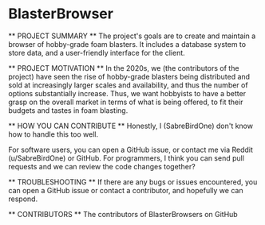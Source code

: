 # BlasterBrowser

** PROJECT SUMMARY **
The project's goals are to create and maintain a browser of hobby-grade foam blasters. It includes a database system to store data, and a user-friendly interface for the client.

** PROJECT MOTIVATION **
In the 2020s, we (the contributors of the project) have seen the rise of hobby-grade blasters being distributed and sold at increasingly larger scales and availability, and thus the number of options substantially increase. Thus, we want hobbyists to have a better grasp on the overall market in terms of what is being offered, to fit their budgets and tastes in foam blasting.

** HOW YOU CAN CONTRIBUTE **
Honestly, I (SabreBirdOne) don't know how to handle this too well. 

For software users, you can open a GitHub issue, or contact me via Reddit (u/SabreBirdOne) or GitHub.
For programmers, I think you can send pull requests and we can review the code changes together?

** TROUBLESHOOTING **
If there are any bugs or issues encountered, you can open a GitHub issue or contact a contributor, and hopefully we can respond.

** CONTRIBUTORS **
The contributors of BlasterBrowsers on GitHub
